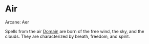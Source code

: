 # Air

Arcane: Aer

Spells from the air [Domain](Spell%20Domains.md) are born of the free wind, the sky, and the clouds. They are characterized by breath, freedom, and spirit. 